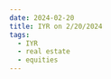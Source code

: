 ```yaml
---
date: 2024-02-20
title: IYR on 2/20/2024
tags: 
  - IYR
  - real estate
  - equities
---
```

<div class="post">
<snapshot-grid 
    :reports="['2024/02/16/CTA/IYR', '2024/02/20/CTA/IYR', '2024/02/20/MTP/IYR']"
    chart="2024/02/20/Chart/IYR"
/>
<p>

</p>
<p>

</p>
</div>